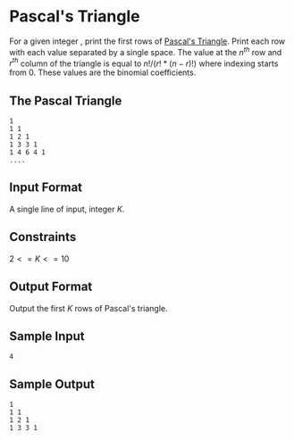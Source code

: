 # Pascal's Triangle

For a given integer , print the first  rows of [Pascal's Triangle](https://en.wikipedia.org/wiki/Pascal%27s_triangle). Print each row with each value separated by a single space. The value at the $n^{th}$ row and $r^{th}$ column of the triangle is equal to $n!/(r! * (n - r)!)$ where indexing starts from $0$. These values are the binomial coefficients.

## The Pascal Triangle
```
1
1 1
1 2 1
1 3 3 1
1 4 6 4 1
....
```

## Input Format

A single line of input, integer $K$.

## Constraints

$2 <= K <= 10$

## Output Format

Output the first $K$ rows of Pascal's triangle.

## Sample Input
```
4  
```

## Sample Output
```
1  
1 1  
1 2 1  
1 3 3 1   
```